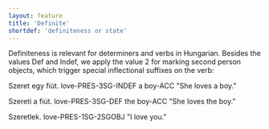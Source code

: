 ```yaml
---
layout: feature
title: 'Definite'
shortdef: 'definiteness or state'
---
```


Definiteness is relevant for determiners and verbs in Hungarian. Besides the values Def and Indef, we apply the value 2 for marking second person objects, which trigger special inflectional suffixes on the verb:

Szeret egy fiút.
love-PRES-3SG-INDEF a boy-ACC
"She loves a boy."

Szereti a fiút.
love-PRES-3SG-DEF the boy-ACC
"She loves the boy."

Szeretlek.
love-PRES-1SG-2SGOBJ
"I love you."
<!-- Interlanguage links updated Út zář 29 20:31:34 CEST 2020 -->
